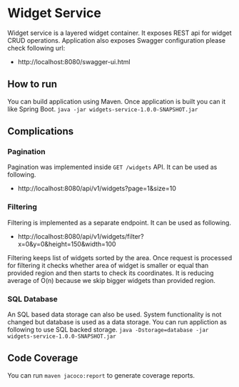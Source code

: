 # Widget Service
Widget service is a layered widget container. It exposes REST api for widget CRUD operations. Application also exposes Swagger configuration please check following url:
* http://localhost:8080/swagger-ui.html

## How to run
You can build application using Maven. Once application is built you can it like Spring Boot.
```java -jar widgets-service-1.0.0-SNAPSHOT.jar```

## Complications

### Pagination
Pagination was implemented inside ```GET /widgets``` API. It can be used as following.
* http://localhost:8080/api/v1/widgets?page=1&size=10

### Filtering
Filtering is implemented as a separate endpoint. It can be used as following.
* http://localhost:8080/api/v1/widgets/filter?x=0&y=0&height=150&width=100

Filtering keeps list of widgets sorted by the area. Once request is processed for filtering it checks whether area of widget is smaller or equal than provided region and then starts to check its coordinates.
It is reducing average of O(n) because we skip bigger widgets than provided region.

### SQL Database
An SQL based data storage can also be used. System functionality is not changed but database is used as a data storage. 
You can run appliction as following to use SQL backed storage.
```java -Dstorage=database -jar widgets-service-1.0.0-SNAPSHOT.jar```

## Code Coverage
You can run ```maven jacoco:report``` to generate coverage reports.
